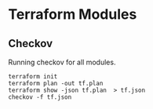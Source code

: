 # Terraform Modules


## Checkov
Running checkov for all modules.

```
terraform init
terraform plan -out tf.plan
terraform show -json tf.plan  > tf.json 
checkov -f tf.json
```
